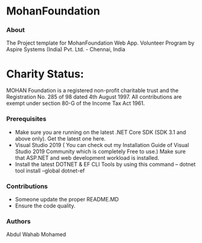 # MohanFoundation

### About
The Project template for MohanFoundation Web App. Volunteer Program by Aspire Systems (India) Pvt. Ltd. - Chennai, India

# Charity Status: 
MOHAN Foundation is a registered non-profit charitable trust and the Registration No. 285 of 98 dated 4th August 1997. All contributions are exempt under section 80-G of the Income Tax Act 1961.

### Prerequisites

* Make sure you are running on the latest .NET Core SDK (SDK 3.1 and above only). Get the latest one here.
* Visual Studio 2019 ( You can check out my Installation Guide of Visual Studio 2019 Community which is completely Free to use.) Make sure that ASP.NET and web development workload is installed.
* Install the latest DOTNET & EF CLI Tools by using this command – dotnet tool install –global dotnet-ef 

### Contributions
- Someone update the proper README.MD
- Ensure the code quality.

### Authors
Abdul Wahab Mohamed
